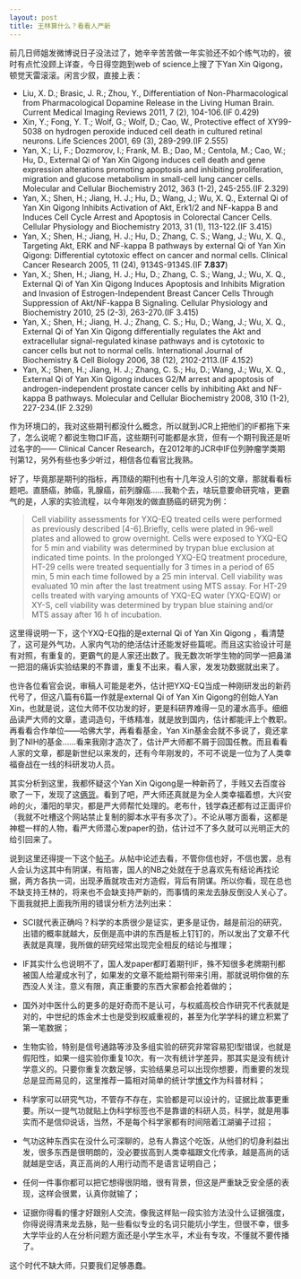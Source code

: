 ```yaml
---
layout: post
title: 王林算什么？看看人严新
---
```


前几日师姐发微博说日子没法过了，她辛辛苦苦做一年实验还不如个练气功的，彼时有点忙没顾上详查，今日得空跑到web of science上搜了下Yan Xin Qigong，顿觉天雷滚滚。闲言少叙，直接上表：

-  Liu, X. D.; Brasic, J. R.; Zhou, Y., Differentiation of Non-Pharmacological from Pharmacological Dopamine Release in the Living Human Brain. Current Medical Imaging Reviews 2011, 7 (2), 104-106.(IF 0.429)
-   Xin, Y.; Fong, Y. T.; Wolf, G.; Wolf, D.; Cao, W., Protective effect of XY99-5038 on hydrogen peroxide induced cell death in cultured retinal neurons. Life Sciences 2001, 69 (3), 289-299.(IF 2.555)
-  Yan, X.; Li, F.; Dozmorov, I.; Frank, M. B.; Dao, M.; Centola, M.; Cao, W.; Hu, D., External Qi of Yan Xin Qigong induces cell death and gene expression alterations promoting apoptosis and inhibiting proliferation, migration and glucose metabolism in small-cell lung cancer cells. Molecular and Cellular Biochemistry 2012, 363 (1-2), 245-255.(IF 2.329)
-  Yan, X.; Shen, H.; Jiang, H. J.; Hu, D.; Wang, J.; Wu, X. Q., External Qi of Yan Xin Qigong Inhibits Activation of Akt, Erk1/2 and NF-kappa B and Induces Cell Cycle Arrest and Apoptosis in Colorectal Cancer Cells. Cellular Physiology and Biochemistry 2013, 31 (1), 113-122.(IF 3.415)
-	 Yan, X.; Shen, H.; Jiang, H. J.; Hu, D.; Zhang, C. S.; Wang, J.; Wu, X. Q., Targeting Akt, ERK and NF-kappa B pathways by external Qi of Yan Xin Qigong: Differential cytotoxic effect on cancer and normal cells. Clinical Cancer Research 2005, 11 (24), 9134S-9134S.(IF **7.837**)
-  Yan, X.; Shen, H.; Jiang, H. J.; Hu, D.; Zhang, C. S.; Wang, J.; Wu, X. Q., External Qi of Yan Xin Qigong Induces Apoptosis and Inhibits Migration and Invasion of Estrogen-Independent Breast Cancer Cells Through Suppression of Akt/NF-kappa B Signaling. Cellular Physiology and Biochemistry 2010, 25 (2-3), 263-270.(IF 3.415)
-  Yan, X.; Shen, H.; Jiang, H. J.; Zhang, C. S.; Hu, D.; Wang, J.; Wu, X. Q., External Qi of Yan Xin Qigong differentially regulates the Akt and extracellular signal-regulated kinase pathways and is cytotoxic to cancer cells but not to normal cells. International Journal of Biochemistry & Cell Biology 2006, 38 (12), 2102-2113.(IF 4.152)
-  Yan, X.; Shen, H.; Jiang, H. J.; Zhang, C. S.; Hu, D.; Wang, J.; Wu, X. Q., External Qi of Yan Xin Qigong induces G2/M arrest and apoptosis of androgen-independent prostate cancer cells by inhibiting Akt and NF-kappa B pathways. Molecular and Cellular Biochemistry 2008, 310 (1-2), 227-234.(IF 2.329)

作为环境口的，我对这些期刊都没什么概念，所以就到JCR上把他们的IF都拖下来了，怎么说呢？都说生物口IF高，这些期刊可能都是水货，但有一个期刊我还是听过名字的—— Clinical Cancer Research，在2012年的JCR中IF位列肿瘤学类期刊第12，另外有些也多少听过，相信各位看官比我熟。

好了，毕竟那是期刊的指标，再顶级的期刊也有十几年没人引的文章，那就看看标题吧。直肠癌，肺癌，乳腺癌，前列腺癌……我勒个去，啥玩意要命研究啥，更霸气的是，人家的实验流程，以今年刚发的做直肠癌的研究为例：

> Cell viability assessments for YXQ-EQ treated cells were performed as previously described [4-6].Briefly, cells were plated in 96-well plates and allowed to grow overnight. Cells were exposed to YXQ-EQ for 5 min and viability was determined by trypan blue exclusion at indicated time points. In the prolonged YXQ-EQ treatment procedure, HT-29 cells were treated sequentially for 3 times in a period of 65 min, 5 min each time followed by a 25 min interval. Cell viability was evaluated 10 min after the last treatment using MTS assay. For HT-29 cells treated with varying amounts of YXQ-EQ water (YXQ-EQW) or XY-S, cell viability was determined by trypan blue staining and/or MTS assay after 16 h of incubation.

这里得说明一下，这个YXQ-EQ指的是external Qi of Yan Xin Qigong ，看清楚了，这可是外气功，人家内气功的绝活估计还能发好些篇呢。而且这实验设计可是有对照，有重复的，更霸气的是人家还出数了。我无数次听学生物的同学一把鼻涕一把泪的痛诉实验结果的不靠谱，重复不出来，看人家，发发功数据就出来了。

也许各位看官会说，审稿人可能是老外，估计把YXQ-EQ当成一种刚研发出的新药代号了，但这八篇有6篇一作就是external Qi of Yan Xin Qigong的创始人Yan Xin，也就是说，这位大师不仅功发的好，更是科研界难得一见的灌水高手。细细品读严大师的文章，遣词造句，干练精准，就是放到国内，估计都能评上个教职。再看看合作单位——哈佛大学，再看看基金，Yan Xin基金会就不多说了，竟还拿到了NIH的基金……看来我刚才造次了，估计严大师都不屑于回国任教。而且看看人家的文章，都是新世纪以来发的，还有今年刚发的，不可不说是一位为了人类幸福奋战在一线的科研发功人员。

其实分析到这里，我都怀疑这个Yan Xin Qigong是一种新药了，手贱又去百度谷歌了一下，发现了这[俩](http://yanxinqigong.net/)[货](http://zh.wikipedia.org/wiki/%E4%B8%A5%E6%96%B0)。看到了吧，严大师还真就是为全人类幸福着想，大兴安岭的火，潘阳的旱灾，都是严大师帮忙处理的。老布什，钱学森还都有过正面评价（我就不吐槽这个网站禁止复制的脚本水平有多次了）。不论从哪方面看，这都是神棍一样的人物，看严大师潜心发paper的劲，估计过不了多久就可以光明正大的给引回来了。

说到这里还得提一下这个[帖子](http://bbs.tianya.cn/post-free-3535477-1.shtml)。从帖中论述去看，不管你信也好，不信也罢，总有人会认为这其中有阴谋，有陷害，国人的NB之处就在于总喜欢先有结论再找论据，两方各执一词，出现矛盾就攻击对方造假，背后有阴谋。所以你看，现在总也不缺支持王林的，将来也不会缺支持严新的，而事情的来龙去脉反倒没人关心了。下面我就把上面我所用的错误分析方法列出来：

- SCI就代表正确吗？科学的本质很少是证实，更多是证伪，越是前沿的研究，出错的概率就越大，反倒是高中讲的东西是板上钉钉的，所以发出了文章不代表就是真理，我所做的研究经常出现完全相反的结论与推理；

- IF其实什么也说明不了，国人发paper都盯着期刊IF，殊不知很多老牌期刊都被国人给灌成水刊了，如果发的文章不能给期刊带来引用，那就说明你做的东西没人关注，意义有限，真正重要的东西大家都会抢着做的；

- 国外对中医什么的更多的是好奇而不是认可，与权威高校合作研究不代表就是对的，中世纪的炼金术士也是受到权威重视的，甚至为化学学科的建立积累了第一笔数据；

- 生物实验，特别是信号通路等涉及多组实验的研究非常容易犯I型错误，也就是假阳性，如果一组实验你重复10次，有一次有统计学差异，那其实是没有统计学意义的。只要你重复次数足够，实验结果总可以出现你想要，而重要的发现总是显而易见的，这里推荐一篇相对简单的统计学[博文](http://aleadeum.wordpress.com/2013/03/11/14-to-40-percent-of-medical-research-are-false-positives-yet-another-calculation/)作为科普材料；

- 科学家可以研究气功，不管存不存在，实验都是可以设计的，证据比故事更重要。所以一提气功就贴上伪科学标签也不是靠谱的科研人员，科学，就是用事实而不是信仰说话，当然，不是每个科学家都有时间陪着江湖骗子过招；

- 气功这种东西实在没什么可深聊的，总有人靠这个吃饭，从他们的切身利益出发，很多东西是很明朗的，没必要拔高到人类幸福跟文化传承，越是高尚的话就越是空话，真正高尚的人用行动而不是语言证明自己；

- 任何一件事你都可以把它想得很阴暗，很有背景，但这是严重缺乏安全感的表现，这样会很累，认真你就输了；

- 证据你得看的懂才好跟别人交流，像我这样贴一段实验方法没什么证据强度，你得说得清来龙去脉，贴一些看似专业的名词只能坑小学生，但很不幸，很多大学毕业的人在分析问题方面还是小学生水平，术业有专攻，不懂就不要传播了。

这个时代不缺大师，只要我们足够愚蠢。
